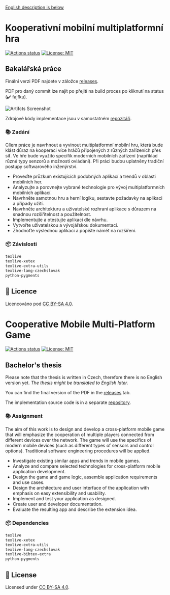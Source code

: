 [English description is below](#cooperative-mobile-multi-platform-game)

# Kooperativní mobilní multiplatformní hra

[![Actions status](https://github.com/tenhobi/bachelor-thesis/workflows/build/badge.svg)](https://github.com/tenhobi/bachelor-thesis/actions)
[![License: MIT](https://img.shields.io/badge/license-CC%20BY--SA%204.0-blue.svg)](https://creativecommons.org/licenses/by-sa/4.0)

## Bakalářská práce

Finální verzi PDF najdete v záložce [releases][].

PDF pro daný commit lze najít po přejití na build proces po kliknutí
na status (✔️ fajfku).

![Artifcts Screenshot](https://user-images.githubusercontent.com/5287596/69158533-e2ad8580-0ae6-11ea-9399-178e93c1d082.png)

Zdrojové kódy implementace jsou v samostatném [repozitáři][code-repository].

### 📚 Zadání

Cílem práce je navrhnout a vyvinout multiplatformní mobilní hru,
která bude klást důraz na kooperaci více hráčů připojených z různých zařízeních
přes síť.
Ve hře bude využito specifik moderních mobilních zařízení (například různé typy
senzorů a možnosti ovládání).
Při práci budou uplatněny tradiční postupy softwarového inženýrství.

- Proveďte průzkum existujících podobných aplikací a trendů v oblasti
mobilních her.
- Analyzujte a porovnejte vybrané technologie pro vývoj multiplatformních
mobilních aplikací.
- Navrhněte samotnou hru a herní logiku, sestavte požadavky na aplikaci
a případy užití.
- Navrhněte architekturu a uživatelské rozhraní aplikace s důrazem na
snadnou rozšiřitelnost a použitelnost.
- Implementujte a otestujte aplikaci dle návrhu.
- Vytvořte uživatelskou a vývojářskou dokumentaci.
- Zhodnoťte výslednou aplikaci a popište námět na rozšíření.

### 📦 Závislosti

```txt
texlive
texlive-xetex
texlive-extra-utils
texlive-lang-czechslovak
python-pygments
```

## 📃 Licence

Licencováno pod [CC BY-SA 4.0](LICENSE).

# Cooperative Mobile Multi-Platform Game

[![Actions status](https://github.com/tenhobi/bachelor-thesis/workflows/build/badge.svg)](https://github.com/tenhobi/bachelor-thesis/actions)
[![License: MIT](https://img.shields.io/badge/license-CC%20BY--SA%204.0-blue.svg)](https://creativecommons.org/licenses/by-sa/4.0)

## Bachelor's thesis

Please note that the thesis is written in Czech,
therefore there is no English version yet.
*The thesis might be translated to English later.*

You can find the final version of the PDF in the [releases][] tab.

The implementation source code is in a separate [repository][code-repository].

### 📚 Assignment

The aim of this work is to design and develop a cross-platform mobile game that
will emphasize the cooperation of multiple players connected from different
devices over the network.
The game will use the specifics of modern mobile devices
(such as different types of sensors and control options).
Traditional software engineering procedures will be applied.

- Investigate existing similar apps and trends in mobile games.
- Analyze and compare selected technologies for cross-platform mobile
application development.
- Design the game and game logic, assemble application requirements and use
cases.
- Design the architecture and user interface of the application
with emphasis on easy extensibility and usability.
- Implement and test your application as designed.
- Create user and developer documentation.
- Evaluate the resulting app and describe the extension idea.

### 📦 Dependencies

```txt
texlive
texlive-xetex
texlive-extra-utils
texlive-lang-czechslovak
texlive-bibtex-extra
python-pygments
```

## 📃 License

Licensed under [CC BY-SA 4.0](LICENSE).

[code-repository]: https://github.com/tenhobi/totally_not_chernobyl
[releases]: https://github.com/tenhobi/bachelors-thesis/releases
